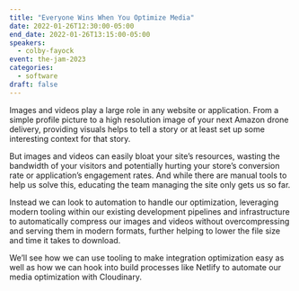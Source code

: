 ```yaml
---
title: "Everyone Wins When You Optimize Media"
date: 2022-01-26T12:30:00-05:00
end_date: 2022-01-26T13:15:00-05:00
speakers:
  - colby-fayock
event: the-jam-2023
categories:
  - software
draft: false
---
```


Images and videos play a large role in any website or application. From a simple profile picture to a high resolution image of your next Amazon drone delivery, providing visuals helps to tell a story or at least set up some interesting context for that story.

But images and videos can easily bloat your site’s resources, wasting the bandwidth of your visitors and potentially hurting your store’s conversion rate or application’s engagement rates. And while there are manual tools to help us solve this, educating the team managing the site only gets us so far.

Instead we can look to automation to handle our optimization, leveraging modern tooling within our existing development pipelines and infrastructure to automatically compress our images and  videos without overcompressing and serving them in modern formats, further helping to lower the file size and time it takes to download.

We’ll see how we can use tooling to make integration optimization easy as well as how we can hook into build processes like Netlify to automate our media optimization with Cloudinary.